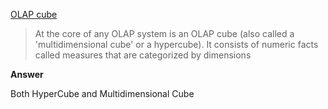 <!-- Solution to [OLAP Name(s)](https://www.hackerrank.com/challenges/olap-names) -->

[OLAP cube](https://en.wikipedia.org/wiki/Online_analytical_processing)
>  At the core of any OLAP system is an OLAP cube (also called a 'multidimensional cube' or a hypercube). It consists of numeric facts called measures that are categorized by dimensions

**Answer**

Both HyperCube and Multidimensional Cube

    